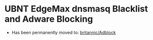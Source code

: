 # UBNT EdgeMax dnsmasq Blacklist and Adware Blocking
* Has been permanently moved to:
[britannic/Adblock](https://github.com/britannic/Adblock)
